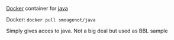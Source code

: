 [Docker](http://www.docker.com/) container for [java](http://openjdk.java.net/)

Docker: `docker pull smougenot/java`

Simply gives acces to java.
Not a big deal but used as BBL sample